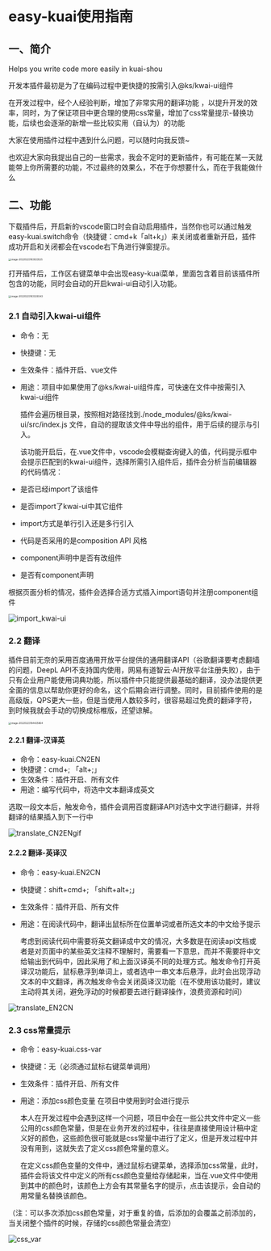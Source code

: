 # easy-kuai使用指南

## 一、简介

Helps you write code more easily in kuai-shou

开发本插件最初是为了在编码过程中更快捷的按需引入@ks/kwai-ui组件

在开发过程中，经个人经验判断，增加了非常实用的翻译功能 ，以提升开发的效率，同时，为了保证项目中更合理的使用css常量，增加了css常量提示-替换功能，后续也会逐渐的新增一些比较实用（自认为）的功能

大家在使用插件过程中遇到什么问题，可以随时向我反馈~

也欢迎大家向我提出自己的一些需求，我会不定时的更新插件，有可能在某一天就能带上你所需要的功能，不过最终的效果么，不在于你想要什么，而在于我能做什么

## 二、功能

下载插件后，开启新的vscode窗口时会自动启用插件，当然你也可以通过触发easy-kuai.switch命令（快捷键：cmd+k「alt+k」）来关闭或者重新开启，插件成功开启和关闭都会在vscode右下角进行弹窗提示。

<img src="http://img.liuzhenpeng.cn/typora/image-20220223163023525.png" alt="image-20220223163023525" style="zoom: 33%;" />

打开插件后，工作区右键菜单中会出现easy-kuai菜单，里面包含着目前该插件所包含的功能，同时会自动的开启kwai-ui自动引入功能。

<img src="http://img.liuzhenpeng.cn/typora/image-20220223163329343.png" alt="image-20220223163329343" style="zoom:33%;" />

### 2.1 自动引入kwai-ui组件

- 命令：无

- 快捷键：无

- 生效条件：插件开启、vue文件

- 用途：项目中如果使用了@ks/kwai-ui组件库，可快速在文件中按需引入kwai-ui组件

  插件会遍历根目录，按照相对路径找到./node_modules/@ks/kwai-ui/src/index.js 文件，自动的提取该文件中导出的组件，用于后续的提示与引入。

  该功能开启后，在.vue文件中，vscode会模糊查询键入的值，代码提示框中会提示匹配到的kwai-ui组件，选择所需引入组件后，插件会分析当前编辑器的代码情况：

- 是否已经import了该组件

- 是否import了kwai-ui中其它组件

- import方式是单行引入还是多行引入

- 代码是否采用的是composition API 风格

- component声明中是否有改组件

- 是否有component声明

根据页面分析的情况，插件会选择合适方式插入import语句并注册component组件

![import_kwai-ui](http://img.liuzhenpeng.cn/typora/import_kwai-ui.gif)



### 2.2 翻译

插件目前无奈的采用百度通用开放平台提供的通用翻译API（谷歌翻译要考虑翻墙的问题，DeepL API不支持国内使用，网易有道智云·AI开放平台注册失败），由于只有企业用户能使用词典功能，所以插件中只能提供最基础的翻译，没办法提供更全面的信息以帮助你更好的命名，这个后期会进行调整。同时，目前插件使用的是高级版，QPS更大一些，但是当使用人数较多时，很容易超过免费的翻译字符，到时候我就会手动的切换成标椎版，还望谅解。

<img src="http://img.liuzhenpeng.cn/typora/image-20220223184425864.png" alt="image-20220223184425864" style="zoom: 33%;" />

#### 2.2.1 翻译-汉译英

- 命令：easy-kuai.CN2EN
- 快捷键：cmd+; 「alt+;」
- 生效条件：插件开启、所有文件
- 用途：编写代码中，将选中文本翻译成英文

选取一段文本后，触发命令，插件会调用百度翻译API对选中文字进行翻译，并将翻译的结果插入到下一行中

![translate_CN2ENgif](http://img.liuzhenpeng.cn/typora/translate_CN2ENgif.gif)

#### 2.2.2 翻译-英译汉

- 命令：easy-kuai.EN2CN

- 快捷键：shift+cmd+; 「shift+alt+;」

- 生效条件：插件开启、所有文件

- 用途：在阅读代码中，翻译出鼠标所在位置单词或者所选文本的中文给予提示

  考虑到阅读代码中需要将英文翻译成中文的情况，大多数是在阅读api文档或者是对页面中的某些英文注释不理解时，需要看一下意思，而并不需要将中文给输出到代码中，因此采用了和上面汉译英不同的处理方式。触发命令打开英译汉功能后，鼠标悬浮到单词上，或者选中一串文本后悬浮，此时会出现浮动文本的中文翻译，再次触发命令会关闭英译汉功能（在不使用该功能时，建议主动将其关闭，避免浮动的时候都要去进行翻译操作，浪费资源和时间）

![translate_EN2CN](http://img.liuzhenpeng.cn/typora/translate_EN2CN.gif)

### 2.3 css常量提示

- 命令：easy-kuai.css-var

- 快捷键：无（必须通过鼠标右键菜单调用）

- 生效条件：插件开启、所有文件

- 用途：添加css颜色变量 在项目中使用到时会进行提示

  本人在开发过程中会遇到这样一个问题，项目中会在一些公共文件中定义一些公用的css颜色常量，但是在业务开发的过程中，往往是直接使用设计稿中定义好的颜色，这些颜色很可能就是css常量中进行了定义，但是开发过程中并没有用到，这就失去了定义css颜色常量的意义。

  在定义css颜色变量的文件中，通过鼠标右键菜单，选择添加css常量，此时，插件会将该文件中定义的所有css颜色变量给存储起来，当在.vue文件中使用到其中的颜色时，该颜色上方会有其常量名字的提示，点击该提示，会自动的用常量名替换该颜色。

（注：可以多次添加css颜色常量，对于重复的值，后添加的会覆盖之前添加的，当关闭整个插件的时候，存储的css颜色常量会清空）

![css_var](http://img.liuzhenpeng.cn/typora/css_var.gif)


